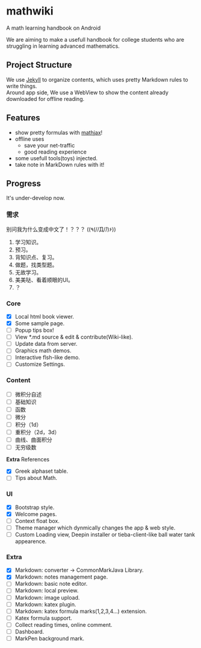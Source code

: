 # mathwiki

A math learning handbook on Android

We are aiming to make a usefull handbook for college students who are struggling in learning advanced mathematics.

## Project Structure

We use [Jekyll](https://jekyllrb.com) to organize contents, which uses pretty Markdown rules to write things.  
Around app side, We use a WebView to show the content already downloaded for offline reading.

## Features

- show pretty formulas with [mathjax](https://mathjax.org)!
- offline uses
  - save your net-traffic
  - good reading experience
- some usefull tools(toys) injected.
- take note in MarkDown rules with it!

## Progress

It's under-develop now.

### 需求

别问我为什么变成中文了！？？？
((٩(//̀Д/́/)۶))

1. 学习知识。
2. 预习。
3. 背知识点、复习。
4. 做题，找类型题。
5. 无故学习。
6. 美美哒、看着顺眼的UI。
7. ？

### Core

- [x] Local html book viewer.
- [x] Some sample page.
- [ ] Popup tips box!
- [ ] View *.md source & edit & contribute(Wiki-like).
- [ ] Update data from server.
- [ ] Graphics math demos.
- [ ] Interactive flsh-like demo.
- [ ] Customize Settings.

### Content

- [ ] 微积分自述
- [ ] 基础知识
- [ ] 函数
- [ ] 微分
- [ ] 积分（1d）
- [ ] 重积分（2d，3d）
- [ ] 曲线、曲面积分
- [ ] 无穷级数

**Extra** References

- [x] Greek alphaset table.
- [ ] Tips about Math.

### UI

- [x] Bootstrap style.
- [x] Welcome pages.
- [ ] Context float box.
- [ ] Theme manager which dynmically changes the app & web style.
- [ ] Custom Loading view, Deepin installer or tieba-client-like ball water tank appearence.

### Extra

- [x] Markdown: converter -> CommonMarkJava Library.
- [x] Markdown: notes management page.
- [ ] Markdown: basic note editor.
- [ ] Markdown: local preview.
- [ ] Markdown: image upload.
- [ ] Markdown: katex plugin.
- [ ] Markdown: katex formula marks(1,2,3,4...) extension.
- [ ] Katex formula support.
- [ ] Collect reading times, online comment.
- [ ] Dashboard.
- [ ] MarkPen background mark.